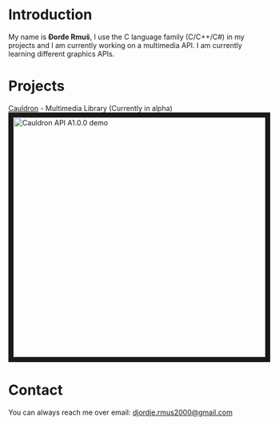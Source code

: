 # Introduction<br/>
My name is **Đorđe Rmuš**, I use the C language family (C/C++/C#) in my projects and I am currently working on a multimedia API.
I am currently learning different graphics APIs.
# Projects<br/>
[Cauldron]("https://github.com/djordjermus/Cauldron") - Multimedia Library (Currently in alpha)<br/>
<a href="http://www.youtube.com/watch?feature=player_embedded&v=46cI6yDJvwQ
" target="_blank"><img src="http://img.youtube.com/vi/46cI6yDJvwQ/0.jpg" 
alt="Cauldron API A1.0.0 demo" width="640" height="480" border="10" /></a>
# Contact<br/>
You can always reach me over email: djordje.rmus2000@gmail.com
